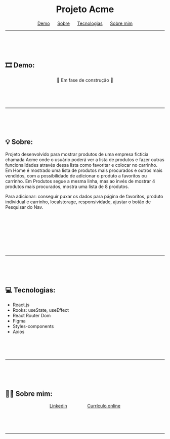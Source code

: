 <h1 align="center">Projeto Acme</h1>

<p align="center">
    <a href="#demo" style="margin:10px">Demo</a>
    <a href="#sobre" style="margin:10px">Sobre</a>
    <a href="#tecnologias" style="margin:10px">Tecnologias</a>
    <a href="#sobremim" style="margin:10px">Sobre mim</a>
</p>

---

<br> <br> <br>

## 🎞 Demo: <a id="demo"></a>
<div align="center">
    🚧 Em fase de construção 🚧
</div>

<br> <br> <br>

---

<br> <br> <br>

## 💡 Sobre: <a id="sobre"></a>
Projeto desenvolvido para mostrar produtos de uma empresa fictícia chamada Acme onde o usuário poderá ver a lista de produtos e fazer outras funcionalidades através dessa lista como favoritar e colocar no carrinho.
Em Home é mostrado uma lista de produtos mais procurados e outros mais vendidos, com a possibilidade de adicionar o produto a favoritos ou carrinho.
Em Produtos segue a mesma linha, mas ao invés de mostrar 4 produtos mais procurados, mostra uma lista de 8 produtos.

Para adicionar: conseguir puxar os dados para página de favoritos, produto individual e carrinho, localstorage, responsividade, ajustar o botão de Pesquisar do Nav.

<br>
<br><br>

<br> <br> <br>

---

<br> <br> <br>

## 💻 Tecnologias: <a id="tecnologias"></a>
<ul>
    <li>React.js</li>
    <li>Rooks: useState, useEffect</li>
    <li>React Router Dom</li>
    <li>Figma</li>
    <li>Styles-components</li>
    <li>Axios</li>
</ul>


<br> <br> <br>

---

<br> <br> <br>

## 👩‍💻 Sobre mim: <a id="sobremim"></a>
<div align="center">
    <p>
        <a style="padding:30px" href="https://www.linkedin.com/in/ticianne-dias-a7a66b134/">Linkedin</a>
        <a style="padding:30px" href="https://ticiannedias.github.io/">Currículo online</a>
    </p>
</div>

<br> <br> <br>

---
